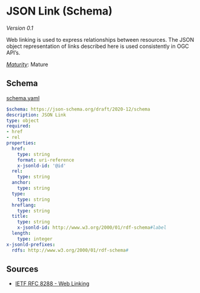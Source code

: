 # JSON Link (Schema)

*Version 0.1*

Web linking is used to express relationships between resources. The JSON object representation of links described here is used consistently in OGC API’s.

[*Maturity*](https://github.com/cportele/ogcapi-building-blocks#building-block-maturity): Mature

## Schema

[schema.yaml](https://opengeospatial.github.io/bblocks/annotated-schemas/ogc-utils/json-link/schema.yaml)

```yaml
$schema: https://json-schema.org/draft/2020-12/schema
description: JSON Link
type: object
required:
- href
- rel
properties:
  href:
    type: string
    format: uri-reference
    x-jsonld-id: '@id'
  rel:
    type: string
  anchor:
    type: string
  type:
    type: string
  hreflang:
    type: string
  title:
    type: string
    x-jsonld-id: http://www.w3.org/2000/01/rdf-schema#label
  length:
    type: integer
x-jsonld-prefixes:
  rdfs: http://www.w3.org/2000/01/rdf-schema#

```
## Sources

* [IETF RFC 8288 - Web Linking](https://www.rfc-editor.org/rfc/rfc8288.txt)
